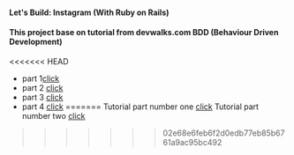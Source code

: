 #### Let's Build: Instagram (With Ruby on Rails)

#### This project base on tutorial from devwalks.com BDD (Behaviour Driven Development)
<<<<<<< HEAD
* part 1<a href="https://www.devwalks.com/lets-build-instagram-in-rails-part-1/">click<a>
* part 2 <a href="https://www.devwalks.com/bdd-handbook-lets-build-instagram-with-rails-part-2/">click<a>
* part 3 <a href="https://www.devwalks.com/lets-build-instagram-with-rails-like-me-and-tell-me-im-beautiful/">click<a>
* part 4 <a href="https://www.devwalks.com/lets-build-instagram-part-3-fabulous-forms-pleasant-pagination/">click<a>
=======
Tutorial part number one <a href="https://www.devwalks.com/lets-build-instagram-in-rails-part-1/">click<a>
Tutorial part number two <a href="https://www.devwalks.com/bdd-handbook-lets-build-instagram-with-rails-part-2/">click<a>
>>>>>>> 02e68e6feb6f2d0edb77eb85b6761a9ac95bc492
